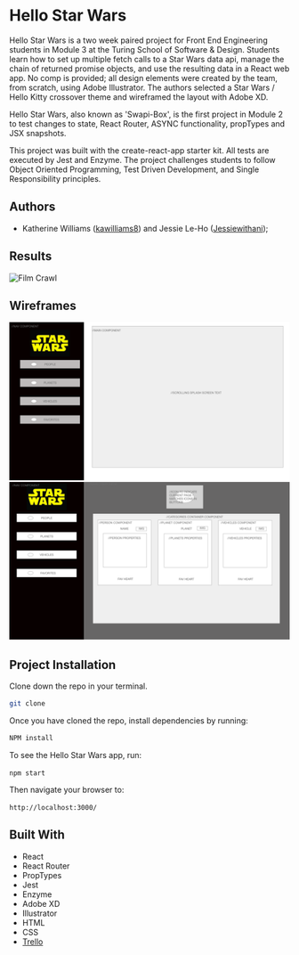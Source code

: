 # Hello Star Wars

Hello Star Wars is a two week paired project for Front End Engineering students in Module 3 at the Turing School of Software & Design. Students learn how to set up multiple fetch calls to a Star Wars data api, manage the chain of returned promise objects, and use the resulting data in a React web app. No comp is provided; all design elements were created by the team, from scratch, using Adobe Illustrator. The authors selected a Star Wars / Hello Kitty crossover theme and wireframed the layout with Adobe XD.

Hello Star Wars, also known as 'Swapi-Box', is the first project in Module 2 to test changes to state, React Router, ASYNC functionality, propTypes and JSX snapshots.

This project was built with the create-react-app starter kit. All tests are executed by Jest and Enzyme. The project challenges students to follow Object Oriented Programming, Test Driven Development, and Single Responsibility principles. 

## Authors
* Katherine Williams ([kawilliams8](https://github.com/kawilliams8)) and Jessie Le-Ho ([Jessiewithani](https://github.com/Jessiewithani));

## Results

![Film Crawl](https://github.com/Jessiewithani/Swapi-Box/blob/master/src/images/Hello-Kitty-Crawl.gif)

## Wireframes

![Loading Screen](https://github.com/Jessiewithani/Swapi-Box/blob/master/Wireframe_1.png)
![Card Container](https://github.com/Jessiewithani/Swapi-Box/blob/master/Wireframe_2.png)

## Project Installation
Clone down the repo in your terminal.

```bash
git clone
```

Once you have cloned the repo, install dependencies by running:

```bash
NPM install
```

To see the Hello Star Wars app, run:

`npm start` 

Then navigate your browser to: 

`http://localhost:3000/`

## Built With
- React
- React Router
- PropTypes
- Jest
- Enzyme
- Adobe XD
- Illustrator
- HTML
- CSS
- [Trello](https://trello.com/b/Z5EEBUMz/swapi-wapi)
